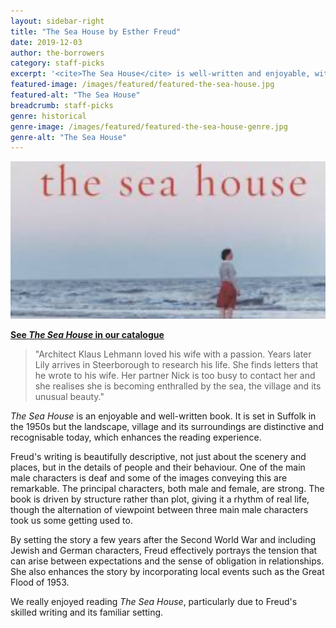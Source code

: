 ```yaml
---
layout: sidebar-right
title: "The Sea House by Esther Freud"
date: 2019-12-03
author: the-borrowers
category: staff-picks
excerpt: '<cite>The Sea House</cite> is well-written and enjoyable, with a familiar setting.'
featured-image: /images/featured/featured-the-sea-house.jpg
featured-alt: "The Sea House"
breadcrumb: staff-picks
genre: historical
genre-image: /images/featured/featured-the-sea-house-genre.jpg
genre-alt: "The Sea House"
---
```


![The Sea House](/images/featured/featured-the-sea-house.jpg)

**[See <cite>The Sea House</cite> in our catalogue](https://suffolk.spydus.co.uk/cgi-bin/spydus.exe/ENQ/OPAC/BIBENQ?BRN=37087)**

> "Architect Klaus Lehmann loved his wife with a passion. Years later Lily arrives in Steerborough to research his life. She finds letters that he wrote to his wife. Her partner Nick is too busy to contact her and she realises she is becoming enthralled by the sea, the village and its unusual beauty."

<cite>The Sea House</cite> is an enjoyable and well-written book. It is set in Suffolk in the 1950s but the landscape, village and its surroundings are distinctive and recognisable today, which enhances the reading experience.

Freud's writing is beautifully descriptive, not just about the scenery and places, but in the details of people and their behaviour. One of the main male characters is deaf and some of the images conveying this are remarkable. The principal characters, both male and female, are strong. The book is driven by structure rather than plot, giving it a rhythm of real life, though the alternation of viewpoint between three main male characters took us some getting used to.

By setting the story a few years after the Second World War and including Jewish and German characters, Freud effectively portrays the tension that can arise between expectations and the sense of obligation in relationships. She also enhances the story by incorporating local events such as the Great Flood of 1953.

We really enjoyed reading <cite>The Sea House</cite>, particularly due to Freud's skilled writing and its familiar setting.
